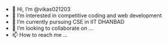 - 👋 Hi, I’m @vikas021203
- 👀 I’m interested in competitive coding and web development
- 🌱 I’m currently pursuing CSE in IIT DHANBAD
- 💞️ I’m looking to collaborate on ...
- 📫 How to reach me ...

<!---
vikas021203/vikas021203 is a ✨ special ✨ repository because its `README.md` (this file) appears on your GitHub profile.
You can click the Preview link to take a look at your changes.
--->

